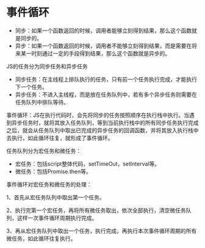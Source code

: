 # 事件循环

+ 同步：如果一个函数返回的时候，调用者能够立刻得到结果，那么这个函数就是同步的。
+ 异步：如果一个函数返回的时候，调用者不能够立刻得到结果，而是需要在将来某一时刻通过一定的手段得到结果，那么这个函数就是异步的。

JS的任务分为同步任务和异步任务

+ 同步任务：在主线程上排队执行的任务，只有前一个任务执行完成，才能执行下一个任务。
+ 异步任务：不进入主线程，而是放在任务队列中，若有多个异步任务则需要在任务队列中排队等待。

事件循环：JS在执行代码时，会先将同步的任务按照顺序在执行栈中执行。当遇到异步任务时，就将其放入任务队列，等到当前执行栈中的所有同步任务执行完成之后，就会从任务队列中取出已完成的异步任务的回调函数，并将其放入执行栈中去执行，如此循环往复，就形成了事件循环。

任务队列分为宏任务和微任务：

+ 宏任务：包括script整体代码，setTimeOut，setInterval等。
+ 微任务：包括Promise.then等。

事件循环对宏任务和微任务的处理：

1、首先从宏任务队列中取出第一个任务。

2、执行完第一个宏任务，再将所有微任务取出，依次全部执行，清空微任务队列，这样一次事件循环周期执行完成。

3、再从宏任务队列中取出一个任务，执行完成，再执行本次事件循环周期的所有微任务，如此循环往复执行。





